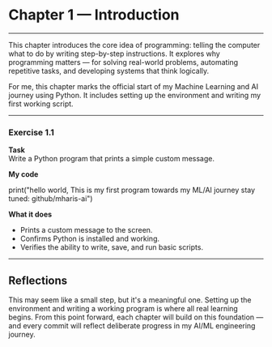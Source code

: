 # Chapter 1 — Introduction

---

This chapter introduces the core idea of programming: telling the computer what to do by writing step-by-step instructions. It explores why programming matters — for solving real-world problems, automating repetitive tasks, and developing systems that think logically.

For me, this chapter marks the official start of my Machine Learning and AI journey using Python. It includes setting up the environment and writing my first working script.

---

### Exercise 1.1
**Task**  
Write a Python program that prints a simple custom message.

**My code**

print("hello world, This is my first program towards my ML/AI journey stay tuned: github/mharis-ai")

**What it does**  
- Prints a custom message to the screen.  
- Confirms Python is installed and working.  
- Verifies the ability to write, save, and run basic scripts.

---

## Reflections

This may seem like a small step, but it's a meaningful one. Setting up the environment and writing a working program is where all real learning begins. From this point forward, each chapter will build on this foundation — and every commit will reflect deliberate progress in my AI/ML engineering journey.